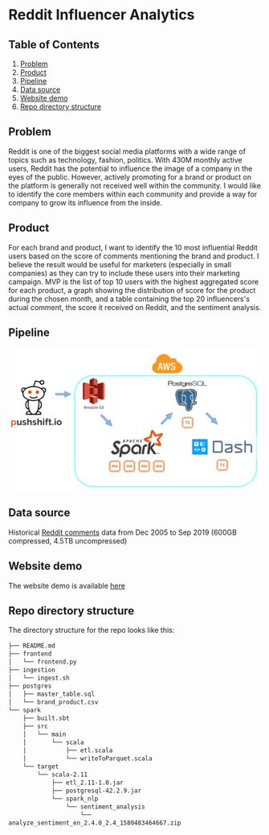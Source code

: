 # Reddit Influencer Analytics

## Table of Contents
1. [Problem](README.md#problem)
1. [Product](README.md#product)
1. [Pipeline](README.md#pipeline)
1. [Data source](README.md#data-source)
1. [Website demo](README.md#website-demo)
1. [Repo directory structure](README.md#repo-directory-structure)

## Problem

Reddit is one of the biggest social media platforms with a wide range of topics such as technology, fashion, politics. With 430M monthly active users, Reddit has the potential to influence the image of a company in the eyes of the public. However, actively promoting for a brand or product on the platform is generally not received well within the community. I would like to identify the core members within each community and provide a way for company to grow its influence from the inside.

## Product

For each brand and product, I want to identify the 10 most influential Reddit users based on the score of comments mentioning the brand and product. I believe the result would be useful for marketers (especially in small companies) as they can try to include these users into their marketing campaign. MVP is the list of top 10 users with the highest aggregated score for each product, a graph showing the distribution of score for the product during the chosen month, and a table containing the top 20 influencers's actual comment, the score it received on Reddit, and the sentiment analysis.

## Pipeline

![pipeline](assets/pipeline.png)

## Data source

Historical [Reddit comments](https://files.pushshift.io/reddit/comments/) data from Dec 2005 to Sep 2019 (600GB compressed, 4.5TB uncompressed)

## Website demo

The website demo is available [here](http://insightful-analytics.me/)

## Repo directory structure

The directory structure for the repo looks like this:

    ├── README.md
    ├── frontend
    │   └── frontend.py
    ├── ingestion
    │   └── ingest.sh
    ├── postgres
    │   ├── master_table.sql
    │   └── brand_product.csv
    └── spark
        ├── built.sbt
        ├── src
        │   └── main
        │       └── scala
        │           ├── etl.scala
        │           └── writeToParquet.scala
        └── target
            └── scala-2.11
                ├── etl_2.11-1.0.jar
                ├── postgresql-42.2.9.jar
                └── spark_nlp
                    └── sentiment_analysis
                        └── analyze_sentiment_en_2.4.0_2.4_1580483464667.zip
        